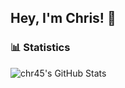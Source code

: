 ## Hey, I'm Chris! 👋

### 📊 Statistics
![chr45's GitHub Stats](https://github-readme-stats.vercel.app/api?username=chr45&theme=dark&layout=compact&show_icons=true&count_private=true&line_height=24)
